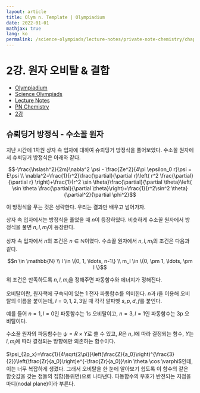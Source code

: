 ```yaml
---
layout: article
title: Olym n. Template | Olympiadium
date: 2022-01-01
mathjax: true
lang: ko
permalink: /science-olympiads/lecture-notes/private-note-chemistry/chapter-2/
---
```

# 2강. 원자 오비탈 & 결합

<ul class="breadcrumb">
	<li><a href="{{ site.baseurl }}/">Olympiadium</a></li> 
	<li><a href="{{ site.baseurl }}/science-olympiads/">Science Olympiads</a></li> 
	<li><a href="{{ site.baseurl }}/science-olympiads/lecture-notes/">Lecture Notes</a></li> 
	<li><a href="{{ site.baseurl }}/science-olympiads/lecture-notes/private-note-chemistry/">PN Chemistry</a></li> 
	<li><a href="{{ site.baseurl }}/science-olympiads/lecture-notes/private-note-chemistry/chapter-2/">2강</a></li>
</ul>

## 슈뢰딩거 방정식 - 수소꼴 원자
지난 시간에 1차원 상자 속 입자에 대하여 슈뢰딩거 방정식을 풀어보았다. 수소꼴 원자에서 슈뢰딩거 방정식은 아래와 같다. 

$$-\frac{\hslash^2}{2m}\nabla^2 \psi - \frac{Ze^2}{4\pi \epsilon_0 r}\psi = E\psi \\ \nabla^2=\frac{1}{r^2}\frac{\partial}{\partial r}\left( r^2 \frac{\partial}{\partial r} \right)+\frac{1}{r^2 \sin \theta}\frac{\partial}{\partial \theta}\left( \sin \theta \frac{\partial}{\partial \theta}\right)+\frac{1}{r^2\sin^2 \theta}{\partial^2}{\partial \phi^2}$$

이 방정식을 푸는 것은 생략한다. 우리는 결과만 배우고 넘어가자. 

상자 속 입자에서는 방정식을 풀었을 때 $n$이 등장하였다. 비슷하게 수소꼴 원자에서 방정식을 풀면 $n, l, m_l$이 등장한다. 

상자 속 입자에서 $n$의 조건은 $n \in \mathbb{N}$이였다. 수소꼴 원자에서 $n, l, m_l$의 조건은 다음과 같다. 

$$n \in \mathbb{N} \\ l \in \{0, 1, \ldots, n-1\} \\ m_l \in \{0, \pm 1, \ldots, \pm l \}$$

위 조건은 만족하도록 $n, l, m_l$을 정해주면 파동함수와 에너지가 정해진다. 

오비탈이란, 원자핵에 구속되어 있는 1 전자 파동함수를 의미한다. $n$과 $l$을 이용해 오비탈의 이름을 붙이는데, $l=0, 1, 2, 3$일 때 각각 알파벳 $s, p, d, f$를 붙인다. 

예를 들어 $n=1, l=0$인 파동함수는 1s 오비탈이고, $n=3, l=1$인 파동함수는 3p 오비탈이다. 

수소꼴 원자의 파동함수는 $\psi=R \times Y$로 쓸 수 있고, $R$은 $n, l$에 따라 결정되는 함수, $Y$는 $l, m_l$에 따라 결정되는 방향에만 의존하는 함수이다. 

<!--표-->

$\psi_{2p_x}=\frac{1}{4\sqrt{2\pi}}\left(\frac{Z}{a_0}\right)^{\frac{3}{2}}\left(\frac{Zr}{a_0}\right)e^{-\frac{Zr}{a_0}}\sin \theta \cos \varphi$인데, 이는 너무 복잡하게 생겼다. 그래서 오비탈을 한 눈에 알아보기 쉽도록 이 함수의 같은 함숫값을 갖는 점들의 집합(등위면)으로 나타낸다. 파동함수의 부호가 반전되는 지점을 마디(nodal plane)이라 부른다. 

<script type="text/tikz">
  \begin{tikzpicture}
    \draw (0,0) circle (1in);
  \end{tikzpicture}
</script>

